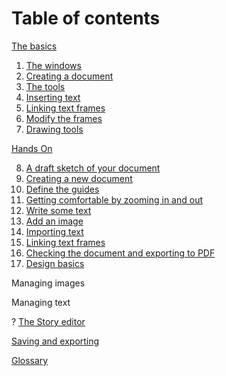 # Table of contents

[The basics](basics-en.md)

1. [The windows](windows-en.md)
2. [Creating a document](creating-documents-en.md)
3. [The tools](tools-en.md)
4. [Inserting text](insert-text-en.md)
5. [Linking text frames](text-chains-en.md)
6. [Modify the frames](frames-modify-en.md)
7. [Drawing tools](drawing-tools-en.md)

[Hands On](hands-on-en.md)

8. [A draft sketch of your document](sketching-en.md)
9. [Creating a new document](new-document-en.md)
10. [Define the guides](define-guides-en.md)
11. [Getting comfortable by zooming in and out](zoom-en.md)
12. [Write some text](write-text-en.md)
13. [Add an image](add-image-en.md)
14. [Importing text](importing-text-en.md)
15. [Linking text frames](linking-text-frames-en.md)
16. [Checking the document and exporting to PDF](exporting-to-pdf-en.md)
17. [Design basics](design-basics-en.md)

Managing images

Managing text

? [The Story editor](story-editor-en.md)

[Saving and exporting](saving-and-exporting-en.md)

[Glossary](glossary-en.md)
